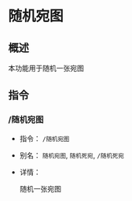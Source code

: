 # 随机宛图

## 概述

本功能用于随机一张宛图

## 指令

### /随机宛图

- 指令： `/随机宛图`

- 别名： `随机宛图`, `随机死宛`, `/随机死宛`

- 详情：

  随机一张宛图
